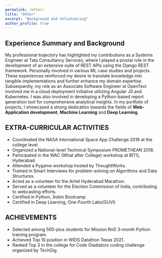 ```yaml
---
permalink: /other/
title: "Other"
excerpt: "Background and Volunteering"
author_profile: true
---
```


Experience Summary and Background
------
My professional trajectory has highlighted my contributions as a Systems Engineer at Tata Consultancy Services, where I played a pivotal role in the development of an extensive suite of REST APIs using the Django REST framework. Personally involved in various ML case studies and projects. These experiences reinforced my desire to translate knowledge into tangible implementations and further enhance my domain expertise. Subsequently, my role as an Associate Software Engineer at OpenText involved me in a cloud deployment initiative utilizing Angular JS and Kubernetes. I was also involved in developing a Python-based report generation tool for comprehensive analytical insights. In my portfolio of projects, I showcased a strong dedication towards the fields of **Web-Application development**, **Machine Learning** and **Deep Learning**.


EXTRA-CURRICULAR ACTIVITIES
------

- Coordinated the NASA International Space App Challenge 2018 at the college level.
- Organized a National-level Technical Symposium PROMETHEAN 2018.
- Participated in the WAC (What after College) workshop at BITS, Hyderabad.
- Attended a Pygame workshop hosted by ThoughtWorks.
- Trained in Smart Interviews for problem-solving on Algorithms and Data Structures.
- Acted as a volunteer for the Airtel Hyderabad Marathon.
- Served as a volunteer for the Election Commission of India, contributing to webcasting efforts.
- Certified in Python, Xobin Bootcamp
- Certified in Deep Learning, One-Fourth Labs(GUVI)

ACHIEVEMENTS
------

- Selected among 500-plus students for Mission RnD 3-month Python training program.
- Achieved Top 10 position in WIDS Datathon Texas 2021.
- Ranked Top 3 in the college for Code Gladiators coding challenge organized by TechGig.